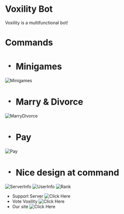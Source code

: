 # Voxility Bot
Voxility is a multifunctional bot!

# Commands

# ・ Minigames
![Minigames](https://cdn.discordapp.com/attachments/700046499211378865/701490503857864764/minigames.png)
# ・ Marry & Divorce 
![MarryDivorce](https://cdn.discordapp.com/attachments/700046499211378865/701491770827210762/marrydivorce.png)
# ・ Pay 
![Pay](https://cdn.discordapp.com/attachments/700046499211378865/701492652520243251/pay.png)
# ・ Nice design at command
![ServerInfo](https://cdn.discordapp.com/attachments/700046499211378865/701493527422566530/serverinfo.png)
![UserInfo](https://cdn.discordapp.com/attachments/700046499211378865/701493168130097152/userinfo.png)
![Rank](https://cdn.discordapp.com/attachments/700046499211378865/701493667374039101/rank.png)

- Support Server
![Click Here](https://discord.gg/hkTm6aA)
- Vote Voxility
![Click Here](https://top.gg/bot/698823845070503939/vote)
- Our site
![Click Here](https://voxility.fun/)
